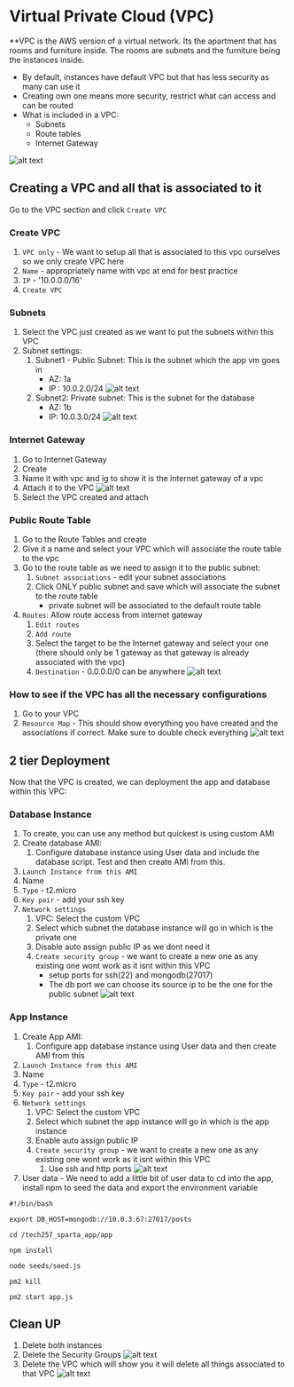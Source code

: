 # Virtual Private Cloud (VPC)
**VPC is the AWS version of a virtual network. Its the apartment that has rooms and furniture inside. The rooms are subnets and the furniture being the instances inside. 
- By default, instances have default VPC but that has less security as many can use it
- Creating own one means more security, restrict what can access and can be routed
- What is included in a VPC:
  - Subnets
  - Route tables
  - Internet Gateway

![alt text](Images/vpc-diagram.png)


## Creating a VPC and all that is associated to it
Go to the VPC section and click `Create VPC`
### Create VPC
1. `VPC only` - We want to setup all that is associated to this vpc ourselves so we only create VPC here
2. `Name` - appropriately name with vpc at end for best practice
3. `IP` - '10.0.0.0/16' 
4. `Create VPC`

### Subnets
1. Select the VPC just created as we want to put the subnets within this VPC
2. Subnet settings: 
   1. Subnet1 - Public Subnet: This is the subnet which the app vm goes in
      - AZ: 1a
      - IP : 10.0.2.0/24
![alt text](Images/public-subnet.png)
    1. Subnet2: Private subnet: This is the subnet for the database
       - AZ: 1b
       - IP: 10.0.3.0/24
![alt text](Images/public-subnet.png)

### Internet Gateway
1. Go to Internet Gateway 
2. Create
3. Name it with vpc and ig to show it is the internet gateway of a vpc
4. Attach it to the VPC
![alt text](Images/attach-ig.png)
1. Select the VPC created and attach

### Public Route Table
1. Go to the Route Tables and create
2. Give it a name and select your VPC which will associate the route table to the vpc
3. Go to the route table as we need to assign it to the public subnet:
   1. `Subnet associations` - edit your subnet associations
   2. Click ONLY public subnet and save which will associate the subnet to the route table
      - private subnet will be associated to the default route table   
4. `Routes`: Allow route access from internet gateway
   1. `Edit routes`
   2. `Add route`
   3. Select the target to be the Internet gateway and select your one (there should only be 1 gateway as that gateway is already associated with the vpc)
   4. `Destination` - 0.0.0.0/0 can be anywhere
![alt text](Images/subnet-assoc.png)

### How to see if the VPC has all the necessary configurations
1. Go to your VPC
2. `Resource Map` - This should show everything you have created and the associations if correct. Make sure to double check everything
![alt text](Images/resource-map.png)

## 2 tier Deployment
Now that the VPC is created, we can deployment the app and database within this VPC:
### Database Instance
1. To create, you can use any method but quickest is using custom AMI
2. Create database AMI:
   1. Configure database instance using User data and include the database script. Test and then create AMI from this.
3. `Launch Instance from this AMI` 
4. Name
5. `Type` - t2.micro
6. `Key pair` - add your ssh key
7. `Network settings`
   1. VPC: Select the custom VPC
   2. Select which subnet the database instance will go in which is the private one
   3. Disable auto assign public IP as we dont need it
   4. `Create security group` - we want to create a new one as any existing one wont work as it isnt within this VPC
         - setup ports for ssh(22) and mongodb(27017)
         - The db port we can choose its source ip to be the one for the public subnet
![alt text](Images/priv-db-sg.png)
### App Instance
1. Create App AMI:
   1. Configure app database instance using User data and then create AMI from this
2. `Launch Instance from this AMI`
3. Name
4. `Type` - t2.micro
5. `Key pair` - add your ssh key
6. `Network settings`
   1. VPC: Select the custom VPC
   2. Select which subnet the app instance will go in which is the app instance
   3. Enable auto assign public IP 
   4. `Create security group` - we want to create a new one as any existing one wont work as it isnt within this VPC
      1. Use ssh and http ports
![alt text](Images/public-app-sg.png)
7. User data - We need to add a little bit of user data to cd into the app, install npm to seed the data and export the environment variable
```
#!/bin/bash

export DB_HOST=mongodb://10.0.3.67:27017/posts

cd /tech257_sparta_app/app

npm install

node seeds/seed.js

pm2 kill 

pm2 start app.js
```

## Clean UP
1. Delete both instances
2. Delete the Security Groups
![alt text](Images/sg-delete.png)
3. Delete the VPC which will show you it will delete all things associated to that VPC
![alt text](Images/vpc-delete.png)